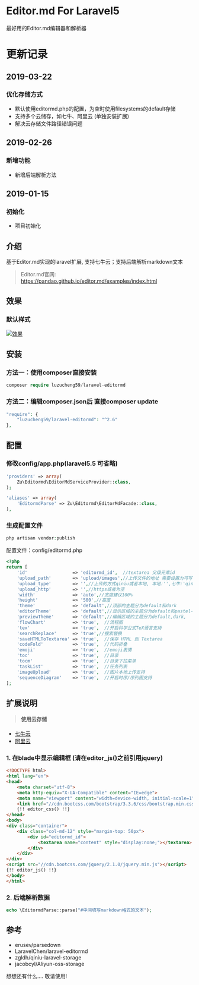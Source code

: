 # Editor.md For Laravel5
最好用的Editor.md编辑器和解析器

更新记录
==============================
2019-03-22
------------------------------
### 优化存储方式
- 默认使用editormd.php的配置，为空时使用filesystems的default存储
- 支持多个云储存，如七牛、阿里云 (单独安装扩展)
- 解决云存储文件路径错误问题

2019-02-26
------------------------------
### 新增功能
- 新增后端解析方法

2019-01-15
------------------------------
### 初始化
- 项目初始化

## 介绍
基于Editor.md实现的laravel扩展, 支持七牛云；支持后端解析markdown文本
> Editor.md官网: https://pandao.github.io/editor.md/examples/index.html

## 效果
### 默认样式
[![效果](http://image.luzucheng.com/5c751d6cdfc18_16.png "效果")](http://image.luzucheng.com/5c751d6cdfc18_16.png "效果")

## 安装
### 方法一：使用composer直接安装
```php
composer require luzucheng59/laravel-editormd
```
### 方法二：编辑composer.json后 直接composer update
```php
"require": {
    "luzucheng59/laravel-editormd": "^2.6"
},
```

## 配置
### 修改config/app.php(laravel5.5 可省略)
```php
'providers' => array(
    Zu\Editormd\EditorMdServiceProvider::class,
);
```
```php
'aliases' => array(
    'EditormdParse' => Zu\Editormd\EditorMdFacade::class,
),
```

### 生成配置文件
```php
php artisan vendor:publish
```
配置文件：config/editormd.php
```php
<?php
return [
    'id'                 => 'editormd_id',  //textarea 父级元素id
    'upload_path'        => 'upload/images',//上传文件的地址 需要设置为可写
    'upload_type'        => '',//上传的方式qiniu或者本地, 本地:'',七牛:'qiniu'
    'upload_http'        => '',//https或者为空
    'width'              => 'auto',//宽度建议100%
    'height'             => '500',//高度
    'theme'              => 'default',//顶部的主题分为default和dark
    'editorTheme'        => 'default',//显示区域的主题分为default和pastel-on-dark 注:如果想要配置其他主题，请参考vendor/editormd/lib/theme目录下的css文件
    'previewTheme'       => 'default',//编辑区域的主题分为default,dark,
    'flowChart'          => 'true',  //流程图
    'tex'                => 'true',  //开启科学公式TeX语言支持
    'searchReplace'      => 'true',//搜索替换
    'saveHTMLToTextarea' => 'true',  //保存 HTML 到 Textarea
    'codeFold'           => 'true',  //代码折叠
    'emoji'              => 'true',  //emoji表情
    'toc'                => 'true',  //目录
    'tocm'               => 'true',  //目录下拉菜单
    'taskList'           => 'true',  //任务列表
    'imageUpload'        => 'true',  //图片本地上传支持
    'sequenceDiagram'    => 'true',  //开启时序/序列图支持
];
```

## 扩展说明
> #### 使用云存储
- [七牛云](https://github.com/zgldh/qiniu-laravel-storage)
- [阿里云](https://github.com/jacobcyl/Aliyun-oss-storage)

### 1. 在blade中显示编辑框 (请在editor_js()之前引用jquery)
```html
<!DOCTYPE html>
<html lang="en">
<head>
    <meta charset="utf-8">
    <meta http-equiv="X-UA-Compatible" content="IE=edge">
    <meta name="viewport" content="width=device-width, initial-scale=1">
    <link href="//cdn.bootcss.com/bootstrap/3.3.6/css/bootstrap.min.css" rel="stylesheet">
    {!! editor_css() !!}
</head>
<body>
<div class="container">
    <div class="col-md-12" style="margin-top: 50px">
        <div id="editormd_id">
            <textarea name="content" style="display:none;"></textarea>
        </div>
    </div>
</div>
<script src="//cdn.bootcss.com/jquery/2.1.0/jquery.min.js"></script>
{!! editor_js() !!}
</body>
</html>
```

### 2. 后端解析数据
```php
echo \EditormdParse::parse("#中间填写markdown格式的文本");
```

## 参考
- erusev/parsedown
- LaravelChen/laravel-editormd
- zgldh/qiniu-laravel-storage
- jacobcyl/Aliyun-oss-storage

想想还有什么.... 敬请使用!


